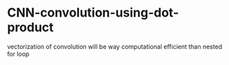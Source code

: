 # CNN-convolution-using-dot-product
vectorization of convolution will be way computational efficient than nested for loop
